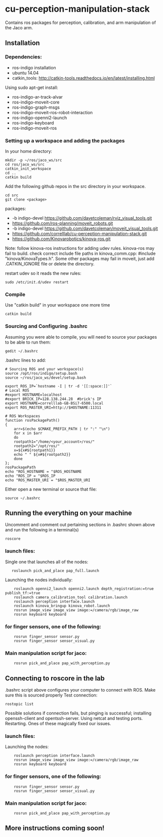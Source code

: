 # cu-perception-manipulation-stack
Contains ros packages for perception, calibration, and arm manipulation of the Jaco arm. 

## Installation

### Dependencies:

+ ros-indigo installation
+ ubuntu 14.04
+ catkin_tools: http://catkin-tools.readthedocs.io/en/latest/installing.html

Using sudo apt-get install:
+ ros-indigo-ar-track-alvar
+ ros-indigo-moveit-core
+ ros-indigo-graph-msgs
+ ros-indigo-moveit-ros-robot-interaction
+ ros-indigo-openni2-launch
+ ros-indigo-keyboard
+ ros-indigo-moveit-ros

### Setting up a workspace and adding the packages

In your home directory:
```
mkdir -p ~/ros/jaco_ws/src
cd ros/jaco_ws/src
catkin_init_workspace
cd ..
catkin build
```
Add the following github repos in the src directory in your workspace. 
```
cd src
git clone <package>
```
packages:
+ -b indigo-devel https://github.com/davetcoleman/rviz_visual_tools.git
+ https://github.com/ros-planning/moveit_robots.git
+ -b indigo-devel https://github.com/davetcoleman/moveit_visual_tools.git
+ https://github.com/correlllab/cu-perception-manipulation-stack.git
+ https://github.com/Kinovarobotics/kinova-ros.git

Note: follow kinova-ros instructions for adding udev rules. kinova-ros may fail to build. check correct include file paths in kinova_comm.cpp: #include "kinova/KinovaTypes.h". Some other packages may fail in moveit, just add .CATKIN_IGNORE file or delete the directory.

restart udev so it reads the new rules:

```
sudo /etc/init.d/udev restart
```

### Compile
Use "catkin build" in your workspace one more time
```
catkin build
```

### Sourcing and Configuring .bashrc
Assuming you were able to compile, you will need to source your packages to be able to run them:
```
gedit ~/.bashrc
```
.bashrc lines to add:
```
# Sourcing ROS and your workspace(s)
source /opt/ros/indigo/setup.bash 
source ~/ros/jaco_ws/devel/setup.bash

export ROS_IP=`hostname -I | tr -d '[[:space:]]'`
# Local ROS
#export HOSTNAME=localhost
#export BRICK_IP=128.138.244.28  #brick's IP
export HOSTNAME=correlllab-GB-BSi7-6500.local
export ROS_MASTER_URI=http://$HOSTNAME:11311

# ROS Workspaces
function rosPackagePath()
{
    arr=$(echo $CMAKE_PREFIX_PATH | tr ":" "\n")
    for x in $arr
    do
	rootpath1="/home/<your_account>/ros/"
	rootpath2="/opt/ros/"
	x=${x#${rootpath1}}
	echo " " ${x#${rootpath2}}
    done
};
rosPackagePath
echo "ROS_HOSTNAME = "$ROS_HOSTNAME
echo "ROS_IP = "$ROS_IP
echo "ROS_MASTER_URI = "$ROS_MASTER_URI
```

Either open a new terminal or source that file:
```
source ~/.bashrc
```

## Running the everything on your machine
Uncomment and comment out pertaining sections in .bashrc shown above and run the following in a terminal(s)
```
roscore
```

### launch files:
Single one that launches all of the nodes:
```
   roslaunch pick_and_place pap_full.launch
```
Launching the nodes individually:
```
    roslaunch openni2_launch openni2.launch depth_registration:=true publish_tf:=true
    roslaunch camera_calibration_tool calibration.launch
    roslaunch perception interface.launch
    roslaunch kinova_bringup kinova_robot.launch
    rosrun image_view image_view image:=/camera/rgb/image_raw
    rosrun keyboard keyboard
```

### for finger sensors, one of the following: 
```
    rosrun finger_sensor sensor.py
    rosrun finger_sensor sensor_visual.py
```
### Main manipulation script for jaco:
```
    rosrun pick_and_place pap_with_perception.py
```

## Connecting to roscore in the lab
.bashrc script above configures your computer to connect with ROS. Make sure this is sourced properly
Test connection:
```
rostopic list
```
Possible solutions if connection fails, but pinging is successful; installing openssh-client and opentssh-server. Using netcat and testing ports. Restarting. Ones of these magically fixed our issues. 

### launch files:
Launching the nodes:
```
    roslaunch perception interface.launch
    rosrun image_view image_view image:=/camera/rgb/image_raw
    rosrun keyboard keyboard
```
### for finger sensors, one of the following: 
```
    rosrun finger_sensor sensor.py
    rosrun finger_sensor sensor_visual.py
```
### Main manipulation script for jaco:
```
    rosrun pick_and_place pap_with_perception.py
```

## More instructions coming soon!

